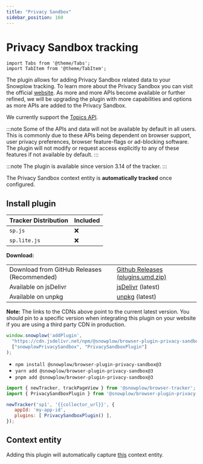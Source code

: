```yaml
---
title: "Privacy Sandbox"
sidebar_position: 160
---
```


# Privacy Sandbox tracking

```mdx-code-block
import Tabs from '@theme/Tabs';
import TabItem from '@theme/TabItem';
```

The plugin allows for adding Privacy Sandbox related data to your Snowplow tracking. To learn more about the Privacy Sandbox you can visit the official [website](https://www.privacysandbox.com/). As more and more APIs become available or further refined, we will be upgrading the plugin with more capabilities and options as more APIs are added to the Privacy Sandbox.

We currently support the [Topics API](https://developer.chrome.com/docs/privacy-sandbox/topics/overview/).

:::note
Some of the APIs and data will not be available by default in all users. This is commonly due to these APIs being dependent on browser support, user privacy preferences, browser feature-flags or ad-blocking software. The plugin will not modify or request access explicitly to any of these features if not available by default.
:::

:::note
The plugin is available since version 3.14 of the tracker.
:::

The Privacy Sandbox context entity is **automatically tracked** once configured.

## Install plugin

<Tabs groupId="platform" queryString>
  <TabItem value="js" label="JavaScript (tag)" default>

| Tracker Distribution | Included |
|----------------------|----------|
| `sp.js`              | ❌        |
| `sp.lite.js`         | ❌        |

**Download:**

<table class="has-fixed-layout"><tbody><tr><td>Download from GitHub Releases (Recommended)</td><td><a href="https://github.com/snowplow/snowplow-javascript-tracker/releases" target="_blank" rel="noreferrer noopener">Github Releases (plugins.umd.zip)</a></td></tr><tr><td>Available on jsDelivr</td><td><a href="https://cdn.jsdelivr.net/npm/@snowplow/browser-plugin-privacy-sandbox@3/dist/index.umd.min.js" target="_blank" rel="noreferrer noopener">jsDelivr</a> (latest)</td></tr><tr><td>Available on unpkg</td><td><a href="https://unpkg.com/@snowplow/browser-plugin-privacy-sandbox@3/dist/index.umd.min.js" target="_blank" rel="noreferrer noopener">unpkg</a> (latest)</td></tr></tbody></table>

**Note:** The links to the CDNs above point to the current latest version. You should pin to a specific version when integrating this plugin on your website if you are using a third party CDN in production.

```javascript
window.snowplow('addPlugin', 
  "https://cdn.jsdelivr.net/npm/@snowplow/browser-plugin-privacy-sandbox@3/dist/index.umd.min.js",
  ["snowplowPrivacySandbox", "PrivacySandboxPlugin"]
);
```

  </TabItem>
  <TabItem value="browser" label="Browser (npm)">

- `npm install @snowplow/browser-plugin-privacy-sandbox@3`
- `yarn add @snowplow/browser-plugin-privacy-sandbox@3`
- `pnpm add @snowplow/browser-plugin-privacy-sandbox@3`

```javascript
import { newTracker, trackPageView } from '@snowplow/browser-tracker';
import { PrivacySandboxPlugin } from '@snowplow/browser-plugin-privacy-sandbox';

newTracker('sp1', '{{collector_url}}', { 
   appId: 'my-app-id', 
   plugins: [ PrivacySandboxPlugin() ],
});
```

  </TabItem>
</Tabs>

## Context entity

Adding this plugin will automatically capture [this](https://github.com/snowplow/iglu-central/blob/master/schemas/com.google.privacysandbox/topics/jsonschema/1-0-0) context entity.
